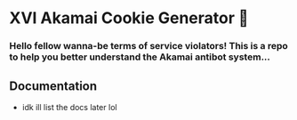 <h1>XVI Akamai Cookie Generator 🍪</h1>

### Hello fellow wanna-be terms of service violators! This is a repo to help you better understand the Akamai antibot system...

## Documentation
- idk ill list the docs later lol
